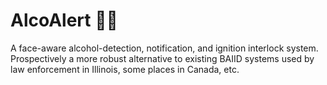 # AlcoAlert 🍻🛞
A face-aware alcohol-detection, notification, and ignition interlock system. Prospectively a more robust alternative to existing BAIID systems used by law enforcement in Illinois, some places in Canada, etc.
